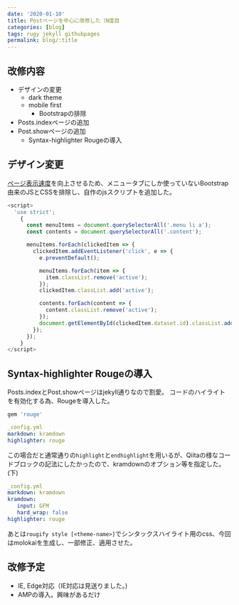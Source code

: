 ```yaml
---
date: '2020-01-10'
title: Postページを中心に改修した（N度目
categories: [blog]
tags: rugy jekyll githubpages
permalink: blog/:title
---
```


<!-- # {{ page.title }}
<span>{% include svg/tag.svg %}{% for tag in site.tags %}{{ tag[0] }},&nbsp;{% endfor %}&nbsp;Updated at&nbsp;{{ "now" | date: "%Y.%m.%d" }}</span> -->

## 改修内容
- デザインの変更
  - dark theme
  - mobile first
	- Bootstrapの排除
- Posts.indexページの追加
- Post.showページの追加
  - Syntax-highlighter Rougeの導入

## デザイン変更
[ページ表示速度](https://developers.google.com/speed/pagespeed/insights/?hl=JA&url=https%3A%2F%2Foriverk.github.io%2F&tab=mobile)を向上させるため、メニュータブにしか使っていないBootstrap由来のJSとCSSを排除し、自作のjsスクリプトを追加した。

```javascript
<script>
  'use strict';
    {
      const menuItems = document.querySelectorAll('.menu li a');
      const contents = document.querySelectorAll('.content');

      menuItems.forEach(clickedItem => {
        clickedItem.addEventListener('click', e => {
          e.preventDefault();

          menuItems.forEach(item => {
            item.classList.remove('active');
          });
          clickedItem.classList.add('active');

          contents.forEach(content => {
            content.classList.remove('active');
          });
          document.getElementById(clickedItem.dataset.id).classList.add('active');
        });
      });
    }
</script>
```

## Syntax-highlighter Rougeの導入
Posts.indexとPost.showページはjekyll通りなので割愛。
コードのハイライトを有効化する為、Rougeを導入した。

```ruby
gem 'rouge'
```

```yml
_config.yml
markdown: kramdown
highlighter: rouge
```

この場合だと通常通りの`highlight`と`endhighlight`を用いるが、Qiitaの様なコードブロックの記法にしたかったので、kramdownのオプション等を指定した。(下)

```yml
_config.yml
markdown: kramdown
kramdown:
   input: GFM
   hard_wrap: false
highlighter: rouge
```

あとは`rougify style [<theme-name>]`でシンタックスハイライト用のcss、今回はmolokaiを生成し、一部修正、適用させた。

## 改修予定
- IE, Edge対応（IE対応は見送りました。)
- AMPの導入。興味があるだけ